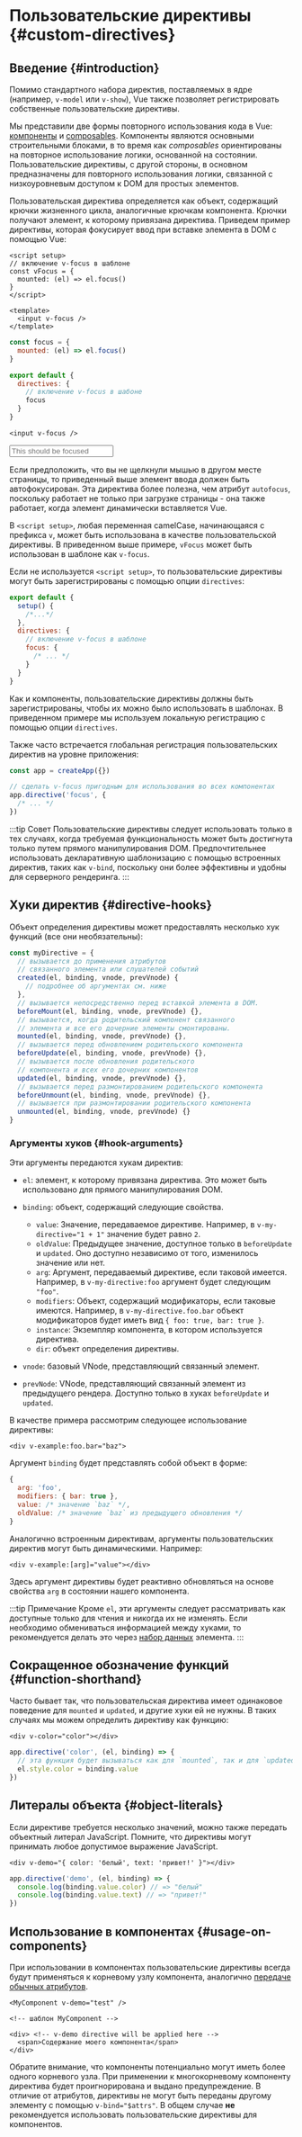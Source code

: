 # Пользовательские директивы {#custom-directives}

<script setup>
const vFocus = {
  mounted: el => {
    el.focus()
  }
}
</script>

## Введение {#introduction}

Помимо стандартного набора директив, поставляемых в ядре (например, `v-model` или `v-show`), Vue также позволяет регистрировать собственные пользовательские директивы.

Мы представили две формы повторного использования кода в Vue: [компоненты](/guide/essentials/component-basics.html) и [composables](./composables). Компоненты являются основными строительными блоками, в то время как _composables_ ориентированы на повторное использование логики, основанной на состоянии. Пользовательские директивы, с другой стороны, в основном предназначены для повторного использования логики, связанной с низкоуровневым доступом к DOM для простых элементов.

Пользовательская директива определяется как объект, содержащий крючки жизненного цикла, аналогичные крючкам компонента. Крючки получают элемент, к которому привязана директива. Приведем пример директивы, которая фокусирует ввод при вставке элемента в DOM с помощью Vue:

<div class="composition-api">

```vue
<script setup>
// включение v-focus в шаблоне
const vFocus = {
  mounted: (el) => el.focus()
}
</script>

<template>
  <input v-focus />
</template>
```

</div>

<div class="options-api">

```js
const focus = {
  mounted: (el) => el.focus()
}

export default {
  directives: {
    // включение v-focus в шабоне
    focus
  }
}
```

```vue-html
<input v-focus />
```

</div>

<div class="demo">
  <input v-focus placeholder="This should be focused" />
</div>

Если предположить, что вы не щелкнули мышью в другом месте страницы, то приведенный выше элемент ввода должен быть автофокусирован. Эта директива более полезна, чем атрибут `autofocus`, поскольку работает не только при загрузке страницы - она также работает, когда элемент динамически вставляется Vue.

<div class="composition-api">

В `<script setup>`, любая переменная camelCase, начинающаяся с префикса `v`, может быть использована в качестве пользовательской директивы. В приведенном выше примере, `vFocus` может быть использован в шаблоне как `v-focus`.

Если не используется `<script setup>`, то пользовательские директивы могут быть зарегистрированы с помощью опции `directives`:

```js
export default {
  setup() {
    /*...*/
  },
  directives: {
    // включение v-focus в шаблоне
    focus: {
      /* ... */
    }
  }
}
```

</div>

<div class="options-api">

Как и компоненты, пользовательские директивы должны быть зарегистрированы, чтобы их можно было использовать в шаблонах. В приведенном примере мы используем локальную регистрацию с помощью опции `directives`.

</div>

Также часто встречается глобальная регистрация пользовательских директив на уровне приложения:

```js
const app = createApp({})

// сделать v-focus пригодным для использования во всех компонентах
app.directive('focus', {
  /* ... */
})
```

:::tip Совет
Пользовательские директивы следует использовать только в тех случаях, когда требуемая функциональность может быть достигнута только путем прямого манипулирования DOM. Предпочтительнее использовать декларативную шаблонизацию с помощью встроенных директив, таких как `v-bind`, поскольку они более эффективны и удобны для серверного рендеринга.
:::

## Хуки директив {#directive-hooks}

Объект определения директивы может предоставлять несколько хук функций (все они необязательны):

```js
const myDirective = {
  // вызывается до применения атрибутов
  // связанного элемента или слушателей событий
  created(el, binding, vnode, prevVnode) {
    // подробнее об аргументах см. ниже
  },
  // вызывается непосредственно перед вставкой элемента в DOM.
  beforeMount(el, binding, vnode, prevVnode) {},
  // вызывается, когда родительский компонент связанного
  // элемента и все его дочерние элементы смонтированы.
  mounted(el, binding, vnode, prevVnode) {},
  // вызывается перед обновлением родительского компонента
  beforeUpdate(el, binding, vnode, prevVnode) {},
  // вызывается после обновления родительского
  // компонента и всех его дочерних компонентов
  updated(el, binding, vnode, prevVnode) {},
  // вызывается перед размонтированием родительского компонента
  beforeUnmount(el, binding, vnode, prevVnode) {},
  // вызывается при размонтировании родительского компонента
  unmounted(el, binding, vnode, prevVnode) {}
}
```

### Аргументы хуков {#hook-arguments}

Эти аргументы передаются хукам директив:

- `el`: элемент, к которому привязана директива. Это может быть использовано для прямого манипулирования DOM.

- `binding`: объект, содержащий следующие свойства.

  - `value`: Значение, передаваемое директиве. Например, в `v-my-directive="1 + 1"` значение будет равно `2`.
  - `oldValue`: Предыдущее значение, доступное только в `beforeUpdate` и `updated`. Оно доступно независимо от того, изменилось значение или нет.
  - `arg`: Аргумент, передаваемый директиве, если таковой имеется. Например, в `v-my-directive:foo` аргумент будет следующим `"foo"`.
  - `modifiers`: Объект, содержащий модификаторы, если таковые имеются. Например, в `v-my-directive.foo.bar` объект модификаторов будет иметь вид `{ foo: true, bar: true }`.
  - `instance`: Экземпляр компонента, в котором используется директива.
  - `dir`: объект определения директивы.

- `vnode`: базовый VNode, представляющий связанный элемент.
- `prevNode`: VNode, представляющий связанный элемент из предыдущего рендера. Доступно только в хуках `beforeUpdate` и `updated`.

В качестве примера рассмотрим следующее использование директивы:

```vue-html
<div v-example:foo.bar="baz">
```

Аргумент `binding` будет представлять собой объект в форме:

```js
{
  arg: 'foo',
  modifiers: { bar: true },
  value: /* значение `baz` */,
  oldValue: /* значение `baz` из предыдущего обновления */
}
```

Аналогично встроенным директивам, аргументы пользовательских директив могут быть динамическими. Например:

```vue-html
<div v-example:[arg]="value"></div>
```

Здесь аргумент директивы будет реактивно обновляться на основе свойства `arg` в состоянии нашего компонента.

:::tip Примечание
Кроме `el`, эти аргументы следует рассматривать как доступные только для чтения и никогда их не изменять. Если необходимо обмениваться информацией между хуками, то рекомендуется делать это через [набор данных](https://developer.mozilla.org/en-US/docs/Web/API/HTMLElement/dataset) элемента.
:::

## Сокращенное обозначение функций {#function-shorthand}

Часто бывает так, что пользовательская директива имеет одинаковое поведение для `mounted` и `updated`, и другие хуки ей не нужны. В таких случаях мы можем определить директиву как функцию:

```vue-html
<div v-color="color"></div>
```

```js
app.directive('color', (el, binding) => {
  // эта функция будет вызываться как для `mounted`, так и для `updated`
  el.style.color = binding.value
})
```

## Литералы объекта {#object-literals}

Если директиве требуется несколько значений, можно также передать объектный литерал JavaScript. Помните, что директивы могут принимать любое допустимое выражение JavaScript.

```vue-html
<div v-demo="{ color: 'белый', text: 'привет!' }"></div>
```

```js
app.directive('demo', (el, binding) => {
  console.log(binding.value.color) // => "белый"
  console.log(binding.value.text) // => "привет!"
})
```

## Использование в компонентах {#usage-on-components}

При использовании в компонентах пользовательские директивы всегда будут применяться к корневому узлу компонента, аналогично [передаче обычных атрибутов](/guide/components/attrs.html).

```vue-html
<MyComponent v-demo="test" />
```

```vue-html
<!-- шаблон MyComponent -->

<div> <!-- v-demo directive will be applied here -->
  <span>Содержание моего компонента</span>
</div>
```

Обратите внимание, что компоненты потенциально могут иметь более одного корневого узла. При применении к многокорневому компоненту директива будет проигнорирована и выдано предупреждение. В отличие от атрибутов, директивы не могут быть переданы другому элементу с помощью `v-bind="$attrs"`. В общем случае **не** рекомендуется использовать пользовательские директивы для компонентов.
